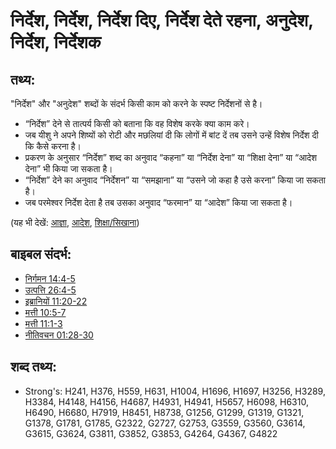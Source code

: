 # निर्देश, निर्देश, निर्देश दिए, निर्देश देते रहना, अनुदेश, निर्देश, निर्देशक #

## तथ्य: ##

"निर्देश" और "अनुदेश" शब्दों के संदर्भ किसी काम को करने के स्पष्ट निर्देशनों से है।

* “निर्देश” देने से तात्पर्य किसी को बताना कि वह विशेष करके क्या काम करे।
* जब यीशु ने अपने शिष्यों को रोटी और मछलियां दी कि लोगों में बांट दें तब उसने उन्हें विशेष निर्देश दी कि कैसे करना है।
* प्रकरण के अनुसार “निर्देश” शब्द का अनुवाद “कहना” या “निर्देश देना” या “शिक्षा देना” या “आदेश देना” भी किया जा सकता है।
* “निर्देश” देने का अनुवाद “निर्देशन” या “समझाना” या “उसने जो कहा है उसे करना” किया जा सकता है।
* जब परमेश्वर निर्देश देता है तब उसका अनुवाद “फरमान” या “आदेश” किया जा सकता है।

(यह भी देखें: [आज्ञा](../kt/command.md), [आदेश](../other/decree.md), [शिक्षा/सिखाना](../other/teach.md))

## बाइबल संदर्भ: ##

* [निर्गमन 14:4-5](rc://hi/tn/help/exo/14/04)
* [उत्पत्ति 26:4-5](rc://hi/tn/help/gen/26/04)
* [इब्रानियों 11:20-22](rc://hi/tn/help/heb/11/20)
* [मत्ती 10:5-7](rc://hi/tn/help/mat/10/05)
* [मत्ती 11:1-3](rc://hi/tn/help/mat/11/01)
* [नीतिवचन 01:28-30](rc://hi/tn/help/pro/01/28)

## शब्द तथ्य: ##

* Strong's: H241, H376, H559, H631, H1004, H1696, H1697, H3256, H3289, H3384, H4148, H4156, H4687, H4931, H4941, H5657, H6098, H6310, H6490, H6680, H7919, H8451, H8738, G1256, G1299, G1319, G1321, G1378, G1781, G1785, G2322, G2727, G2753, G3559, G3560, G3614, G3615, G3624, G3811, G3852, G3853, G4264, G4367, G4822
